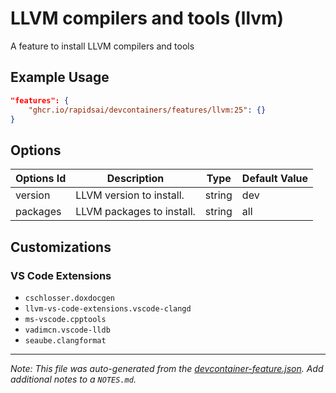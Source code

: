 
# LLVM compilers and tools (llvm)

A feature to install LLVM compilers and tools

## Example Usage

```json
"features": {
    "ghcr.io/rapidsai/devcontainers/features/llvm:25": {}
}
```

## Options

| Options Id | Description | Type | Default Value |
|-----|-----|-----|-----|
| version | LLVM version to install. | string | dev |
| packages | LLVM packages to install. | string | all |

## Customizations

### VS Code Extensions

- `cschlosser.doxdocgen`
- `llvm-vs-code-extensions.vscode-clangd`
- `ms-vscode.cpptools`
- `vadimcn.vscode-lldb`
- `seaube.clangformat`



---

_Note: This file was auto-generated from the [devcontainer-feature.json](https://github.com/rapidsai/devcontainers/blob/main/features/src/llvm/devcontainer-feature.json).  Add additional notes to a `NOTES.md`._
